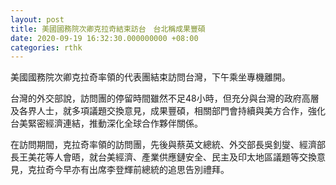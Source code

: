 ```yaml
---
layout: post
title: 美國國務院次卿克拉奇結束訪台　台北稱成果豐碩
date: 2020-09-19 16:32:30.000000000 +08:00
categories: rthk
---
```


美國國務院次卿克拉奇率領的代表團結束訪問台灣，下午乘坐專機離開。

台灣的外交部說，訪問團的停留時間雖然不足48小時，但充分與台灣的政府高層及各界人士，就多項議題交換意見，成果豐碩，相關部門會持續與美方合作，強化台美緊密經濟連結，推動深化全球合作夥伴關係。

在訪問期間，克拉奇率領的訪問團，先後與蔡英文總統、外交部長吳釗燮、經濟部長王美花等人會晤，就台美經濟、產業供應鏈安全、民主及印太地區議題等交換意見，克拉奇今早亦有出席李登輝前總統的追思告別禮拜。
